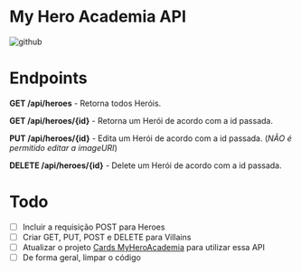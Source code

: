 # My Hero Academia API
![github](https://user-images.githubusercontent.com/30444471/43048053-ab70c27e-8db7-11e8-99ca-ab8b75b586eb.PNG)

# Endpoints
**GET /api/heroes** - Retorna todos Heróis.

**GET /api/heroes/{id}** - Retorna um Herói de acordo com a id passada.

**PUT /api/heroes/{id}** - Edita um Herói de acordo com a id passada. (*NÃO é permitido editar a imageURI*)

**DELETE /api/heroes/{id}** - Delete um Herói de acordo com a id passada.

# Todo
- [ ] Incluir a requisição POST para Heroes
- [ ] Criar GET, PUT, POST e DELETE para Villains
- [ ] Atualizar o projeto [Cards MyHeroAcademia](https://github.com/RafaelAndrade0/Cards-My-Hero-Academia) para utilizar essa API
- [ ] De forma geral, limpar o código
